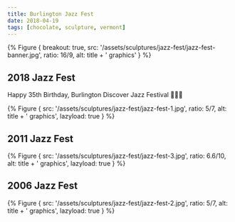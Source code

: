 ```yaml
---
title: Burlington Jazz Fest
date: 2018-04-19
tags: [chocolate, sculpture, vermont]
---
```


{% Figure {
    breakout: true,
    src: '/assets/sculptures/jazz-fest/jazz-fest-banner.jpg',
    ratio: 16/9,
    alt: title + ' graphics'
} %}

## 2018 Jazz Fest

Happy 35th Birthday, Burlington Discover Jazz Festival 🎷🎺🎉

{% Figure {
    src: '/assets/sculptures/jazz-fest/jazz-fest-1.jpg',
    ratio: 5/7,
    alt: title + ' graphics',
    lazyload: true
} %}

## 2011 Jazz Fest

{% Figure {
    src: '/assets/sculptures/jazz-fest/jazz-fest-3.jpg',
    ratio: 6.6/10,
    alt: title + ' graphics',
    lazyload: true
} %}

## 2006 Jazz Fest

{% Figure {
    src: '/assets/sculptures/jazz-fest/jazz-fest-2.jpg',
    ratio: 5/7,
    alt: title + ' graphics',
    lazyload: true
} %}